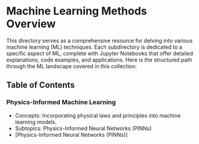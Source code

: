 # Machine Learning Methods Overview

This directory serves as a comprehensive resource for delving into various machine learning (ML) techniques. Each subdirectory is dedicated to a specific aspect of ML, complete with Jupyter Notebooks that offer detailed explanations, code examples, and applications. Here is the structured path through the ML landscape covered in this collection:

## Table of Contents

### Physics-Informed Machine Learning
   - Concepts: Incorporating physical laws and principles into machine learning models.
   - Subtopics: Physics-Informed Neural Networks (PINNs)
   - [Physics-Informed Neural Networks (PINNs)]
